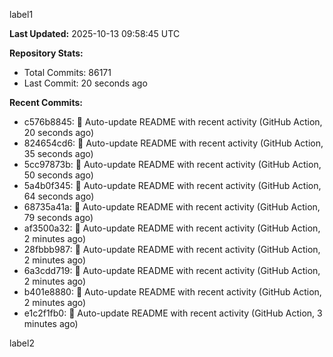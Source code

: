 
label1 
<!-- ACTIVITY_START -->
**Last Updated:** 2025-10-13 09:58:45 UTC

**Repository Stats:**
- Total Commits: 86171
- Last Commit: 20 seconds ago

**Recent Commits:**
- c576b8845: 🤖 Auto-update README with recent activity (GitHub Action, 20 seconds ago)
- 824654cd6: 🤖 Auto-update README with recent activity (GitHub Action, 35 seconds ago)
- 5cc97873b: 🤖 Auto-update README with recent activity (GitHub Action, 50 seconds ago)
- 5a4b0f345: 🤖 Auto-update README with recent activity (GitHub Action, 64 seconds ago)
- 68735a41a: 🤖 Auto-update README with recent activity (GitHub Action, 79 seconds ago)
- af3500a32: 🤖 Auto-update README with recent activity (GitHub Action, 2 minutes ago)
- 28fbbb987: 🤖 Auto-update README with recent activity (GitHub Action, 2 minutes ago)
- 6a3cdd719: 🤖 Auto-update README with recent activity (GitHub Action, 2 minutes ago)
- b401e8880: 🤖 Auto-update README with recent activity (GitHub Action, 2 minutes ago)
- e1c2f1fb0: 🤖 Auto-update README with recent activity (GitHub Action, 3 minutes ago)
<!-- ACTIVITY_END -->

label2
